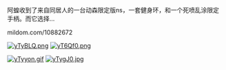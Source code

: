 阿蝗收到了来自同居人的一台动森限定版ns，一套健身环，和一个死喷乱涂限定手柄。而它选择...

mildom.com/10882672

[![yTyBLQ.png](https://s3.ax1x.com/2021/02/21/yTyBLQ.png)](https://imgchr.com/i/yTyBLQ)
[![yT6Qf0.png](https://s3.ax1x.com/2021/02/21/yT6Qf0.png)](https://imgchr.com/i/yT6Qf0)

[![yTyyon.gif](https://s3.ax1x.com/2021/02/21/yTyyon.gif)](https://imgchr.com/i/yTyyon)
[![yTygJ0.jpg](https://s3.ax1x.com/2021/02/21/yTygJ0.jpg)](https://imgchr.com/i/yTygJ0)